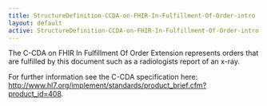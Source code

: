 ```yaml
---
title: StructureDefinition-CCDA-on-FHIR-In-Fulfillment-Of-Order-intro
layout: default
active: StructureDefinition-CCDA-on-FHIR-In-Fulfillment-Of-Order-intro
---
```


The C-CDA on FHIR In Fulfillment Of Order Extension represents orders that are fulfilled by this document such as a radiologists report of an x-ray.

For further information see the C-CDA specification here: http://www.hl7.org/implement/standards/product_brief.cfm?product_id=408.